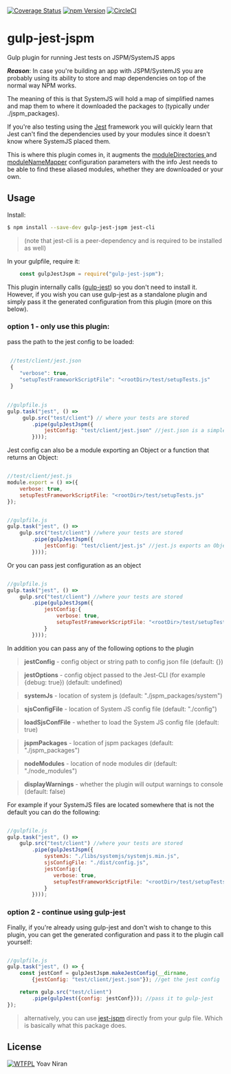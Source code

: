 [![Coverage Status](https://coveralls.io/repos/github/yoavniran/gulp-jest-jspm/badge.svg?branch=master)](https://coveralls.io/github/yoavniran/gulp-jest-jspm?branch=master)
[![npm Version](https://img.shields.io/npm/v/gulp-jest-jspm.svg)](https://www.npmjs.com/package/gulp-jest-jspm) 
[![CircleCI](https://circleci.com/gh/yoavniran/gulp-jest-jspm/tree/master.svg?style=svg)](https://circleci.com/gh/yoavniran/gulp-jest-jspm/tree/master)

# gulp-jest-jspm

Gulp plugin for running Jest tests on JSPM/SystemJS apps

**_Reason_**: In case you're building an app with JSPM/SystemJS you are probably using its ability to store and map dependencies on top of the normal way NPM works.
 
The meaning of this is that SystemJS will hold a map of simplified names and map them to where it downloaded the packages to (typically under ./jspm_packages).
  
If you're also testing using the [Jest](https://facebook.github.io/jest/) framework you will quickly learn that Jest can't find the dependencies used by your modules since it doesn't know where SystemJS placed them.

This is where this plugin comes in, it augments the [moduleDirectories ](https://facebook.github.io/jest/docs/configuration.html#moduledirectories-array-string) and [moduleNameMapper](https://facebook.github.io/jest/docs/configuration.html#modulenamemapper-object-string-string) configuration parameters with the info Jest needs to be able to find these aliased modules, whether they are downloaded or your own.
    
 
## Usage

Install: 

```bash
$ npm install --save-dev gulp-jest-jspm jest-cli
```
> (note that jest-cli is a peer-dependency and is required to be installed as well)
 
In your gulpfile, require it:

```javascript
	const gulpJestJspm = require("gulp-jest-jspm");
```

This plugin internally calls ([gulp-jest](https://www.npmjs.com/package/gulp-jest)) so you don't need to install it.
However, if you wish you can use gulp-jest as a standalone plugin and simply pass it the generated configuration from this plugin (more on this below).

### option 1 - only use this plugin:
  
pass the path to the jest config to be loaded:
```javascript
 
 //test/client/jest.json
 {    
    "verbose": true,
	"setupTestFrameworkScriptFile": "<rootDir>/test/setupTests.js"
 }
 

//gulpfile.js  
gulp.task("jest", () => 
     gulp.src("test/client") // where your tests are stored
        .pipe(gulpJestJspm({
            jestConfig: "test/client/jest.json" //jest.json is a simple JSON file
        })));
```

Jest config can also be a module exporting an Object or a function that returns an Object:

```javascript

//test/client/jest.js
module.export = () =>({   
    verbose: true,
	setupTestFrameworkScriptFile: "<rootDir>/test/setupTests.js"
});


//gulpfile.js 
gulp.task("jest", () => 
	gulp.src("test/client") //where your tests are stored
        .pipe(gulpJestJspm({
            jestConfig: "test/client/jest.js" //jest.js exports an Object or a function 
        })));
```

Or you can pass jest configuration as an object
```javascript

//gulpfile.js 
gulp.task("jest", () => 
    gulp.src("test/client") //where your tests are stored
        .pipe(gulpJestJspm({
            jestConfig:{	           
	           	verbose: true,
                setupTestFrameworkScriptFile: "<rootDir>/test/setupTests.js"
            }
        })));
```

In addition you can pass any of the following options to the plugin

> **jestConfig** - config object or string path to config json file (default: {})

> **jestOptions** - config object passed to the Jest-CLI (for example {debug: true}) (default: undefined)

> **systemJs** - location of system js (default: "./jspm_packages/system")

> **sjsConfigFile** - location of System JS config file (default: "./config")

> **loadSjsConfFile** - whether to load the System JS config file (default: true)

> **jspmPackages** - location of jspm packages (default: "./jspm_packages")

> **nodeModules** - location of node modules dir (default: "./node_modules")

> **displayWarnings** - whether the plugin will output warnings to console (default: false)

For example if your SystemJS files are located somewhere that is not the default you can do the following:
  
```javascript

//gulpfile.js  
gulp.task("jest", () => 
    gulp.src("test/client") //where your tests are stored
        .pipe(gulpJestJspm({
            systemJs: "./libs/systemjs/systemjs.min.js",
            sjsConfigFile: "./dist/config.js",
            jestConfig:{	           
	           verbose: true,
	           setupTestFrameworkScriptFile: "<rootDir>/test/setupTests.js"
            }
        })));
```

### option 2 - continue using gulp-jest

Finally, if you're already using gulp-jest and don't wish to change to this plugin, you can get the generated configuration and pass it to the plugin call yourself:

```javascript

//gulpfile.js
gulp.task("jest", () => {
	const jestConf = gulpJestJspm.makeJestConfig(__dirname,
        {jestConfig: "test/client/jest.json"}); //get the jest config

	return gulp.src("test/client")
    	.pipe(gulpJest({config: jestConf})); //pass it to gulp-jest
});
```

> alternatively, you can use [jest-jspm](https://www.npmjs.com/package/jest-jspm) directly from your gulp file. Which is basically what this package does.

## License

[![WTFPL](http://www.wtfpl.net/wp-content/uploads/2012/12/wtfpl-badge-1.png)](http://www.wtfpl.net/about/) Yoav Niran